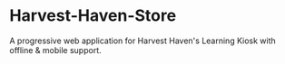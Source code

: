 # Harvest-Haven-Store
A progressive web application for Harvest Haven's Learning Kiosk with offline &amp; mobile support.
